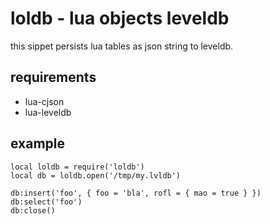 # loldb - lua objects leveldb

this sippet persists lua tables as json string to leveldb.

## requirements

* lua-cjson
* lua-leveldb

## example

    local loldb = require('loldb')
    local db = loldb.open('/tmp/my.lvldb')

    db:insert('foo', { foo = 'bla', rofl = { mao = true } })
    db:select('foo')
    db:close()
